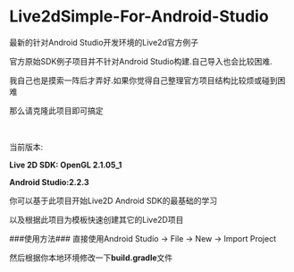 # Live2dSimple-For-Android-Studio
最新的针对Android Studio开发环境的Live2d官方例子

官方原始SDK例子项目并不针对Android Studio构建.自己导入也会比较困难.

我自己也是摸索一阵后才弄好.如果你觉得自己整理官方项目结构比较烦或碰到困难

那么请克隆此项目即可搞定

<br>

当前版本:

**Live 2D SDK: OpenGL 2.1.05_1**

**Android Studio:2.2.3**

你可以基于此项目开始Live2D Android SDK的最基础的学习

以及根据此项目为模板快速创建其它的Live2D项目

###使用方法###
直接使用Android Studio -> File -> New -> Import Project

然后根据你本地环境修改一下**build.gradle**文件
